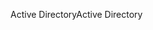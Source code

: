 <span data-ttu-id="b5426-101">Active Directory</span><span class="sxs-lookup"><span data-stu-id="b5426-101">Active Directory</span></span>